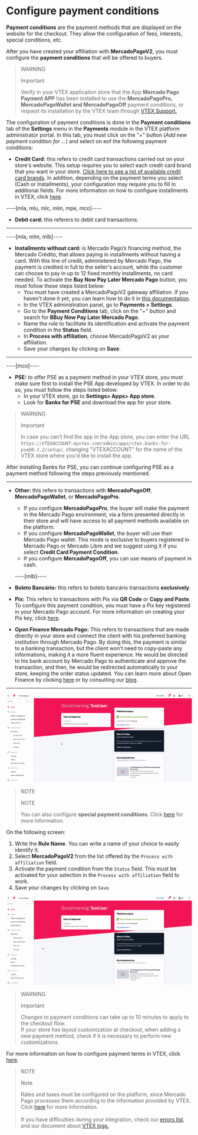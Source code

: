 # Configure payment conditions

**Payment conditions** are the payment methods that are displayed on the website for the checkout. They allow the configuration of fees, interests, special conditions, etc.

After you have created your affiliation with **MercadoPagoV2**, you must configure the **payment conditions** that will be offered to buyers.

> WARNING
>
> Important
>
> Verify in your VTEX application store that the App **Mercado Pago Payment APP** has been installed to use the **MercadoPagoPro, MercadoPagoWallet and MercadoPagoOff**  payment conditions, or request its installation by the VTEX team through [VTEX Support.](https://help.vtex.com/en/support)

The configuration of payment conditions is done in the **Payment conditions** tab of the **Settings** menu in the **Payments** module in the VTEX platform administrator portal. In this tab, you must click on the "+" button (*Add new payment condition for ...*) and select on eof the following payment conditions:

* **Credit Card:** this refers to credit card transactions carried out on your store's website. This setup requires you to select each credit card brand that you want in your store. [Click here to see a list of available credit card brands](/developers/en/docs/vtex/payment-methods). In addition, depending on the payment terms you select (Cash or Installments), your configuration may require you to fill in additional fields. For more information on how to configure installments in VTEX, click [here](https://help.vtex.com/en/tutorial/condicoes-de-pagamento--tutorials_455#parcelado-sem-juros). 

----[mla, mlu, mlc, mlm, mpe, mco]----
* **Debit card:** this referers to debit card transactions. 

------------
----[mla, mlm, mlb]----
* **Installments without card:** is Mercado Pago’s financing method, the Mercado Crédito, that allows paying in installments without having a card. With this line of credit, administered by Mercado Pago, the payment is credited in full to the seller's account, while the customer can choose to pay in up to 12 fixed monthly installments, no card needed. To activate the **Buy Now Pay Later Mercado Pago** button, you must follow these steps listed below:
  * You must have created a MercadoPagoV2 gateway affiliation. If you haven't done it yet, you can learn how to do it in [this documentation](/developers/en/docs/vtex/gateway-affiliations).
  * In the VTEX administration panel, go to **Payments > Settings**.
  * Go to the **Payment Conditions** tab, click on the "+" button and search for **BBuy Now Pay Later Mercado Pago**.
  * Name the rule to facilitate its identification and activate the payment condition in the **Status** field.
  * In **Process with affiliation**, choose MercadoPagoV2 as your affiliation.
  * Save your changes by clicking on **Save**.

------------
----[mco]----
* **PSE:** to offer PSE as a payment method in your VTEX store, you must make sure first to install the PSE App developed by VTEX. In order to do so, you must follow the steps listed below:
  * In your VTEX store, go to **Settings> Apps> App store**.
  * Look for **Banks for PSE** and download the app for your store.

> WARNING
>
> Important
>
> In case you can’t find the app in the App store, you can enter the URL *`https://VTEXACCOUNT.myvtex.com/admin/apps/vtex.banks-for-pse@0.1.2/setup/`*, changing "VTEXACCOUNT" for the name of the VTEX store where you'd like to install the app.

After installing Banks for PSE, you can continue configuring PSE as a payment method following the steps previously mentioned.

------------
* **Other:** this refers to transactions with  **MercadoPagoOff**, **MercadoPagoWallet**, or **MercadoPagoPro**.
  * If you configure **MercadoPagoPro**, the buyer will make the payment in the Mercado Pago environment, via a form presented directly in their store and will have access to all payment methods available on the platform.
  * If you configure **MercadoPagoWallet**, the buyer will use their Mercado Pago wallet. This mode is exclusive to buyers registered in Mercado Pago or Mercado Libre and we suggest using it if you select **Credit Card Payment Condition**.
  * If you configure **MercadoPagoOff**, you can use means of payment in cash. 
  
  ----[mlb]----
* **Boleto Bancário:** this refers to boleto bancário transactions **exclusively**.
* **Pix:** This refers to transactions with Pix via **QR Code** or **Copy and Paste**. To configure this payment condition, you must have a Pix key registered in your Mercado Pago account. For more information on creating your Pix key, click [here](https://www.mercadopago[FAKER][URL][DOMAIN]/stop/pix?url=https%3A%2F%2Fwww.mercadopago.com.br%2Fadmin-pix-keys%2Fmy-keys&authentication_mode=required). 
* **Open Finance Mercado Pago:** This refers to transactions that are made directly in your store and connect the client with his preferred banking institution through Mercado Pago. By doing this, the payment is similar to a banking transaction, but the client won’t need to copy-paste any informations, making it a more fluent experience. He would be directed to his bank account by Mercado Pago to authenticate and approve the transaction, and then, he would be redirected automatically to your store, keeping the order status updated. You can learn more about Open Finance by clicking [here](https://www.mercadopago.com.br/c/openfinance) or by consulting our [blog](https://empresas.mercadopago.com.br/pagamentos-via-open-finance).

------------

![Configure payment plans](/images/vtex/paymentconditions-imagenv2-en.gif)

> NOTE
>
> NOTE
> 
> You can also configure **special payment conditions**. Click [here](https://help.vtex.com/en/tutorial/condicoes-especiais--tutorials_456?&utm_source=admin) for more information.

On the following screen:

1. Write the **Rule Name**. You can write a name of your choice to easily identify it.
2. Select **MercadoPagoV2** from the list offered by the `Process with affiliation` field.
3. Activate the payment condition from the `Status` field. This must be activated for your selection in the `Process with affiliation` field to work.
4. Save your changes by clicking on `Save`.

![Credit card configuration](/images/vtex/paymentconditions-cc-imagenv2-en.gif)

> WARNING
>
> Important
> 
> Changes to payment conditions can take up to 10 minutes to apply to the checkout flow.
> <br>
> If your store has layout customization at checkout, when adding a new payment method, check if it is necessary to perform new customizations.

For more information on how to configure payment terms in VTEX, click [here](https://help.vtex.com/en/tutorial/condicoes-de-pagamento--tutorials_455).

> NOTE
>
> Note
> 
> Rates and taxes must be configured on the platform, since Mercado Pago processes them according to the information provided by VTEX. Click [here](https://help.vtex.com/en/tutorial/creando-la-tasaimpuesto/) for more information.
> <br>
> <br>
> If you have difficulties during your integration, check our [errors list](https://www.mercadopago[FAKER][URL][DOMAIN]/developers/en/guides/vtex/common-errors), and our document about [VTEX logs.](https://www.mercadopago[FAKER][URL][DOMAIN]/developers/en/guides/vtex/logs)